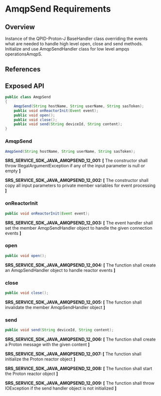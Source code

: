 # AmqpSend Requirements

## Overview

Instance of the QPID-Proton-J BaseHandler class overriding the events what are needed to handle high level open, close and send methods. Initialize and use AmqpSendHandler class for low level ampqs operationsAmqpS. 

## References

## Exposed API

```java
public class AmqpSend 
{
    AmqpSend(String hostName, String userName, String sasToken);
    public void onReactorInit(Event event);
    public void open();
    public void close();
    public void send(String deviceId, String content);
}
```

### AmqpSend

```java
AmqpSend(String hostName, String userName, String sasToken);
```
**SRS_SERVICE_SDK_JAVA_AMQPSEND_12_001: [** The constructor shall throw IllegalArgumentException if any of the input parameter is null or empty **]**

**SRS_SERVICE_SDK_JAVA_AMQPSEND_12_002: [** The constructor shall copy all input parameters to private member variables for event processing **]**

### onReactorInit

```java
public void onReactorInit(Event event);
```
**SRS_SERVICE_SDK_JAVA_AMQPSEND_12_003: [** The event handler shall set the member AmqpSendHandler object to handle the given connection events **]**

### open

```java
public void open();
```
**SRS_SERVICE_SDK_JAVA_AMQPSEND_12_004: [** The function shall create an AmqpSendHandler object to handle reactor events **]**

### close

```java
public void close();
```
**SRS_SERVICE_SDK_JAVA_AMQPSEND_12_005: [** The function shall invalidate the member AmqpSendHandler object **]**

### send

```java
public void send(String deviceId, String content);
```
**SRS_SERVICE_SDK_JAVA_AMQPSEND_12_006: [** The function shall create a Proton message with the given content **]**

**SRS_SERVICE_SDK_JAVA_AMQPSEND_12_007: [** The function shall initialize the Proton reactor object **]**

**SRS_SERVICE_SDK_JAVA_AMQPSEND_12_008: [** The function shall start the Proton reactor object **]**

**SRS_SERVICE_SDK_JAVA_AMQPSEND_12_009: [** The function shall throw IOException if the send handler object is not initialized **]**
